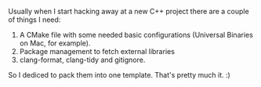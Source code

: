 Usually when I start hacking away at a new C++ project there are a couple of things I need:

1. A CMake file with some needed basic configurations (Universal Binaries on Mac, for example).
2. Package management to fetch external libraries
3. clang-format, clang-tidy and gitignore.

So I dediced to pack them into one template. That's pretty much it. :)
